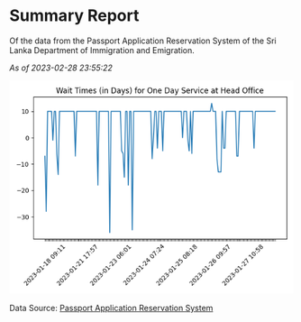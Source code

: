 # Summary Report

Of the data from the Passport Application Reservation System of the Sri Lanka Department of Immigration and Emigration.

*As of 2023-02-28 23:55:22*

![Wait Time Chart](summary.wait_time_chart.png)

Data Source: [Passport Application Reservation System](https://eservices.immigration.gov.lk:8443/appointment/pages/reservationApplication.xhtml)